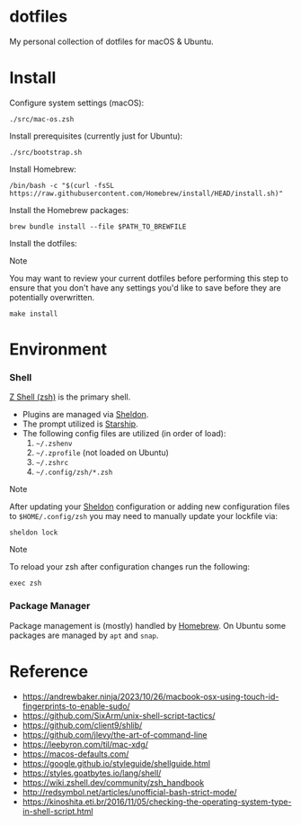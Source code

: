 dotfiles
========

My personal collection of dotfiles for macOS & Ubuntu.

Install
=======

Configure system settings (macOS):

```shell
./src/mac-os.zsh
```

Install prerequisites (currently just for Ubuntu):

```shell
./src/bootstrap.sh
```

Install Homebrew:

```shell
/bin/bash -c "$(curl -fsSL https://raw.githubusercontent.com/Homebrew/install/HEAD/install.sh)"
```

Install the Homebrew packages:

```shell
brew bundle install --file $PATH_TO_BREWFILE
```

Install the dotfiles:

> [!NOTE]
> You may want to review your current dotfiles before performing this step to
> ensure that you don't have any settings you'd like to save before they are
> potentially overwritten.

```shell
make install
```

Environment
===========

### Shell

[Z Shell (zsh)](https://zsh.sourceforge.io/) is the primary shell.

- Plugins are managed via [Sheldon](https://sheldon.cli.rs/).
- The prompt utilized is [Starship](https://starship.rs/).
- The following config files are utilized (in order of load):
    1. `~/.zshenv`
    2. `~/.zprofile` (not loaded on Ubuntu)
    3. `~/.zshrc`
    4. `~/.config/zsh/*.zsh`

> [!NOTE]
> After updating your [Sheldon](https://sheldon.cli.rs/) configuration or adding
> new configuration files to `$HOME/.config/zsh` you may need to manually update
> your lockfile via:
>
> ```shell
> sheldon lock
> ```

> [!NOTE]
> To reload your zsh after configuration changes run the following:
>
> ```shell
> exec zsh
> ```

### Package Manager

Package management is (mostly) handled by [Homebrew](https://brew.sh/). On
Ubuntu some packages are managed by `apt` and `snap`.

Reference
=========

- https://andrewbaker.ninja/2023/10/26/macbook-osx-using-touch-id-fingerprints-to-enable-sudo/
- https://github.com/SixArm/unix-shell-script-tactics/
- https://github.com/client9/shlib/
- https://github.com/jlevy/the-art-of-command-line
- https://leebyron.com/til/mac-xdg/
- https://macos-defaults.com/
- https://google.github.io/styleguide/shellguide.html
- https://styles.goatbytes.io/lang/shell/
- https://wiki.zshell.dev/community/zsh_handbook
- http://redsymbol.net/articles/unofficial-bash-strict-mode/
- https://kinoshita.eti.br/2016/11/05/checking-the-operating-system-type-in-shell-script.html
